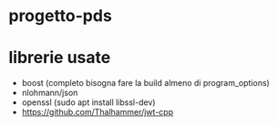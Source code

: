 # progetto-pds

# librerie usate
- boost (completo bisogna fare la build almeno di program_options)
- nlohmann/json
- openssl (sudo apt install libssl-dev)
- https://github.com/Thalhammer/jwt-cpp

